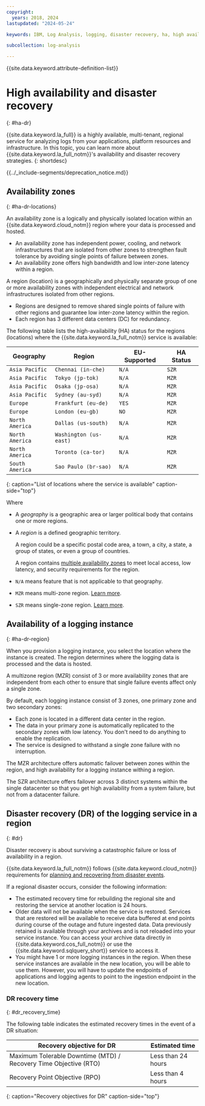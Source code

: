 ```yaml
---
copyright:
  years: 2018, 2024
lastupdated: "2024-05-24"

keywords: IBM, Log Analysis, logging, disaster recovery, ha, high availability, redundancy

subcollection: log-analysis

---
```


{{site.data.keyword.attribute-definition-list}}

# High availability and disaster recovery
{: #ha-dr}

{{site.data.keyword.la_full}} is a highly available, multi-tenant, regional service for analyzing logs from your applications, platform resources and infrastructure. In this topic, you can learn more about {{site.data.keyword.la_full_notm}}'s availability and disaster recovery strategies.
{: shortdesc}


{{../_include-segments/deprecation_notice.md}}


## Availability zones
{: #ha-dr-locations}

An availability zone is a logically and physically isolated location within an {{site.data.keyword.cloud_notm}} region where your data is processed and hosted.
* An availability zone has independent power, cooling, and network infrastructures that are isolated from other zones to strengthen fault tolerance by avoiding single points of failure between zones.
* An availability zone offers high bandwidth and low inter-zone latency within a region.

A region (location) is a geographically and physically separate group of one or more availability zones with independent electrical and network infrastructures isolated from other regions.
* Regions are designed to remove shared single points of failure with other regions and guarantee low inter-zone latency within the region.
* Each region has 3 different data centers (DC) for redundancy.

The following table lists the high-availability (HA) status for the regions (locations) where the {{site.data.keyword.la_full_notm}} service is available:

| Geography             | Region                   | EU-Supported | HA Status |
|-----------------------|--------------------------|--------------|-----------|
| `Asia Pacific`        |	`Chennai (in-che)`       | `N/A`        | `SZR`     |
| `Asia Pacific`        | `Tokyo (jp-tok)`         | `N/A`        | `MZR`     |
| `Asia Pacific`        | `Osaka (jp-osa)`         | `N/A`        | `MZR`     |
| `Asia Pacific`        | `Sydney (au-syd)`        | `N/A`        | `MZR`     |
| `Europe`              | `Frankfurt (eu-de)`      | `YES`        | `MZR`     |
| `Europe`              | `London (eu-gb)`         | `NO`         | `MZR`     |
| `North America`       | `Dallas (us-south)`      | `N/A`        | `MZR`     |
| `North America`       | `Washington (us-east)`   | `N/A`        | `MZR`     |
| `North America`       | `Toronto (ca-tor)`       | `N/A`        | `MZR`     |
| `South America`     | `Sao Paulo (br-sao)`       | `N/A` | `MZR` |
{: caption="List of locations where the service is available" caption-side="top"}


Where
* A *geography* is a geographic area or larger political body that contains one or more regions.
* A *region* is a defined geographic territory.

    A region could be a specific postal code area, a town, a city, a state, a group of states, or even a group of countries.

    A region contains [multiple availability zones](https://www.ibm.com/cloud/data-centers/) to meet local access, low latency, and security requirements for the region.

* `N/A` means feature that is not applicable to that geography.
* `MZR` means multi-zone region. [Learn more](/docs/overview?topic=overview-locations#mzr-table).
* `SZR` means single-zone region. [Learn more](/docs/overview?topic=overview-locations#szr-table).




## Availability of a logging instance
{: #ha-dr-region}

When you provision a logging instance, you select the location where the instance is created. The region determines where the logging data is processed and the data is hosted.

A multizone region (MZR) consist of 3 or more availability zones that are independent from each other to ensure that single failure events affect only a single zone.

By default, each logging instance consist of 3 zones, one primary zone and two secondary zones:
* Each zone is located in a different data center in the region.
* The data in your primary zone is automatically replicated to the secondary zones with low latency. You don't need to do anything to enable the replication.
* The service is designed to withstand a single zone failure with no interruption.

The MZR architecture offers automatic failover between zones within the region, and high availability for a logging instance withing a region.

The SZR architecture offers failover across 3 distinct systems within the single datacenter so that you get high availability from a system failure, but not from a datacenter failure.

## Disaster recovery (DR) of the logging service in a region
{: #dr}

Disaster recovery is about surviving a catastrophic failure or loss of availability in a region.

{{site.data.keyword.la_full_notm}} follows {{site.data.keyword.cloud_notm}} requirements for [planning and recovering from disaster events](/docs/overview?topic=overview-zero-downtime#disaster-recovery).

If a regional disaster occurs, consider the following information:
* The estimated recovery time for rebuilding the regional site and restoring the service at another location is 24 hours.
* Older data will not be available when the service is restored. Services that are restored will be available to receive data buffered at end points during course of the outage and future ingested data.  Data previously retained is available through your archives and is not reloaded into your service instance. You can access your archive data directly in {{site.data.keyword.cos_full_notm}} or use the {{site.data.keyword.sqlquery_short}} service to access it.
* You might have 1 or more logging instances in the region. When these service instances are available in the new location, you will be able to use them. However, you will have to update the endpoints of applications and logging agents to point to the ingestion endpoint in the new location.


### DR recovery time
{: #dr_recovery_time}

The following table indicates the estimated recovery times in the event of a DR situation:

| Recovery objective for DR | Estimated time |
|---------------------------|----------------|
| Maximum Tolerable Downtime (MTD) / Recovery Time Objective (RTO)  | Less than 24 hours |
| Recovery Point Objective (RPO) | Less than 4 hours |
{: caption="Recovery objectives for DR" caption-side="top"}
